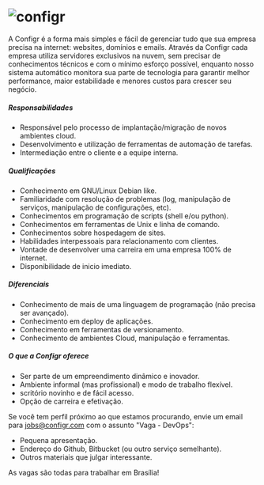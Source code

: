 # ![configr](https://raw.github.com/configr/vaga-devops/master/logo.png "configr")

A Configr é a forma mais simples e fácil de gerenciar tudo que sua empresa precisa na internet: websites, domínios e emails. Através da Configr cada empresa utiliza servidores exclusivos na nuvem, sem precisar de conhecimentos técnicos e com o mínimo esforço possível, enquanto nosso sistema automático monitora sua parte de tecnologia para garantir melhor performance, maior estabilidade e menores custos para crescer seu negócio.


##### Responsabilidades

 * Responsável pelo processo de implantação/migração de novos ambientes cloud.
 * Desenvolvimento e utilização de ferramentas de automação de tarefas.
 * Intermediação entre o cliente e a equipe interna.

##### Qualificações

 * Conhecimento em GNU/Linux Debian like.
 * Familiaridade com resolução de problemas (log, manipulação de serviços, manipulação de configurações, etc).
 * Conhecimentos em programação de scripts (shell e/ou python).
 * Conhecimentos em ferramentas de Unix e linha de comando.
 * Conhecimentos sobre hospedagem de sites.
 * Habilidades interpessoais para relacionamento com clientes.
 * Vontade de desenvolver uma carreira em uma empresa 100% de internet.
 * Disponibilidade de inicio imediato.

##### Diferenciais

 * Conhecimento de mais de uma linguagem de programação (não precisa ser avançado).
 * Conhecimento em deploy de aplicações.
 * Conhecimento em ferramentas de versionamento.
 * Conhecimento de ambientes Cloud, manipulação e ferramentas.

##### O que a Configr oferece

 * Ser parte de um empreendimento dinâmico e inovador.
 * Ambiente informal (mas profissional) e modo de trabalho flexível.
 * scritório novinho e de fácil acesso.
 * Opção de carreira e efetivação.


Se você tem perfil próximo ao que estamos procurando, envie um email para jobs@configr.com com o assunto "Vaga - DevOps":

 * Pequena apresentação.
 * Endereço do Github, Bitbucket (ou outro serviço semelhante).
 * Outros materiais que julgar interessante.
  
As vagas são todas para trabalhar em Brasília!
